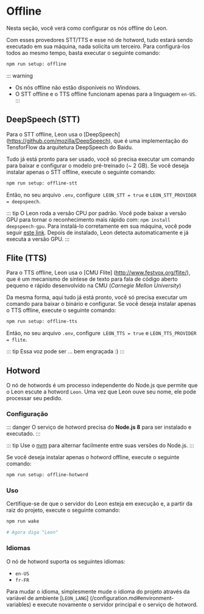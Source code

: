 # Offline

Nesta seção, você verá como configurar os nós offline do Leon.

Com esses provedores STT/TTS e esse nó de hotword, tudo estará sendo executado em sua máquina, nada solicita um terceiro.
Para configurá-los todos ao mesmo tempo, basta executar o seguinte comando:

```bash
npm run setup: offline
```

::: warning
- Os nós offline não estão disponíveis no Windows.
- O STT offline e o TTS offline funcionam apenas para a linguagem `en-US`.
:::

## DeepSpeech (STT)

Para o STT offline, Leon usa o [DeepSpeech] (https://github.com/mozilla/DeepSpeech), que é uma implementação do TensforFlow da arquitetura DeepSpeech do Baidu.

Tudo já está pronto para ser usado, você só precisa executar um comando para baixar e configurar o modelo pré-treinado (~ 2 GB).
Se você deseja instalar apenas o STT offline, execute o seguinte comando:

```bash
npm run setup: offline-stt
```

Então, no seu arquivo `.env`, configure` LEON_STT = true` e `LEON_STT_PROVIDER = deepspeech`.

::: tip
O Leon roda a versão CPU por padrão.
Você pode baixar a versão GPU para tornar o reconhecimento mais rápido com: `npm install deepspeech-gpu`.
Para instalá-lo corretamente em sua máquina, você pode seguir [este link](https://medium.com/@taylordenouden/installing-tensorflow-gpu-on-ubuntu-18-04-89a142325138).
Depois de instalado, Leon detecta automaticamente e já executa a versão GPU.
:::

## Flite (TTS)

Para o TTS offline, Leon usa o [CMU Flite] (http://www.festvox.org/flite/), que é um mecanismo de síntese de texto para fala de código aberto pequeno e rápido desenvolvido na CMU (*Carnegie Mellon University*)

Da mesma forma, aqui tudo já está pronto, você só precisa executar um comando para baixar o binário e configurar.
Se você deseja instalar apenas o TTS offline, execute o seguinte comando:

```bash
npm run setup: offline-tts
```

Então, no seu arquivo `.env`, configure` LEON_TTS = true` e `LEON_TTS_PROVIDER = flite`.

::: tip
Essa voz pode ser ... bem engraçada :)
:::

## Hotword

O nó de hotwords é um processo independente do Node.js que permite que o Leon escute a hotword `Leon`. Uma vez que Leon ouve seu nome, ele pode processar seu pedido.

### Configuração

::: danger
O serviço de hotword precisa do **Node.js 8** para ser instalado e executado.
:::

::: tip
Use o [nvm](/how-to/#using-nvm-recommended) para alternar facilmente entre suas versões do Node.js.
:::

Se você deseja instalar apenas o hotword offline, execute o seguinte comando:

```bash
npm run setup: offline-hotword
```

### Uso

Certifique-se de que o servidor do Leon esteja em execução e, a partir da raiz do projeto, execute o seguinte comando:

```bash
npm run wake

# Agora diga "Leon"
```

### Idiomas

O nó de hotword suporta os seguintes idiomas:

- `en-US`
- `fr-FR`

Para mudar o idioma, simplesmente mude o idioma do projeto através da variável de ambiente [`LEON_LANG`] (/configuration.md#environment-variables) e execute novamente o servidor principal e o serviço de hotword.
